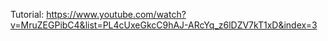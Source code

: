 Tutorial:
https://www.youtube.com/watch?v=MruZEGPibC4&list=PL4cUxeGkcC9hAJ-ARcYq_z6lDZV7kT1xD&index=3
